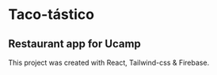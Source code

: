 # Taco-tástico

## Restaurant app for Ucamp

This project was created with React, Tailwind-css & Firebase.